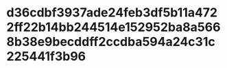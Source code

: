 # d36cdbf3937ade24feb3df5b11a4722ff22b14bb244514e152952ba8a5668b38e9becddff2ccdba594a24c31c225441f3b96